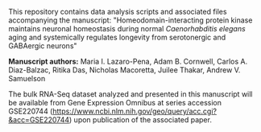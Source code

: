 This repository contains data analysis scripts and associated files accompanying the manuscript:
"Homeodomain-interacting protein kinase maintains neuronal homeostasis during normal *Caenorhabditis elegans* aging and systemically regulates longevity from serotonergic and GABAergic neurons"

**Manuscript authors:** Maria I. Lazaro-Pena, Adam B. Cornwell, Carlos A. Diaz-Balzac, Ritika Das, Nicholas Macoretta, Juilee Thakar, Andrew V. Samuelson

The bulk RNA-Seq dataset analyzed and presented in this manuscript will be available from Gene Expression Omnibus at series accession GSE220744 (https://www.ncbi.nlm.nih.gov/geo/query/acc.cgi?&acc=GSE220744) upon publication of the associated paper.
